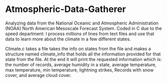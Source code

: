 # Atmospheric-Data-Gatherer
Analyzing data from the National Oceanic and Atmospheric Administration (NOAA) North American Mesoscale Forecast System. Coded in C due to the speed department: I process millions of lines from text files and use that data to learn more about the climate in a few different states.

Climate.c takes a file takes the info on states from the file and makes a structure named climate_info that holds all the information provided for that state from the file.  At the end it will print the requested information which is: the number of records, average humidity in a state, average temperature, max temperature, min temperature, lightning strikes, Records with snow cover, and average cloud cover.
